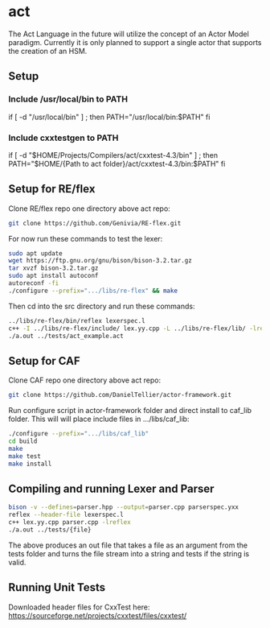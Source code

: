 # act
The Act Language in the future will utilize the concept of an Actor Model paradigm.
Currently it is only planned to support a single actor that supports the creation
of an HSM.

## Setup

### Include /usr/local/bin to PATH
if [ -d "/usr/local/bin" ] ; then
    PATH="/usr/local/bin:$PATH"
fi

### Include cxxtestgen to PATH
if [ -d "$HOME/Projects/Compilers/act/cxxtest-4.3/bin" ] ; then
        PATH="$HOME/{Path to act folder}/act/cxxtest-4.3/bin:$PATH"
fi


## Setup for RE/flex

Clone RE/flex repo one directory above act repo:
```sh
git clone https://github.com/Genivia/RE-flex.git
```

For now run these commands to test the lexer:
```sh
sudo apt update
wget https://ftp.gnu.org/gnu/bison/bison-3.2.tar.gz
tar xvzf bison-3.2.tar.gz
sudo apt install autoconf
autoreconf -fi
./configure --prefix=".../libs/re-flex" && make
```

Then cd into the src directory and run these commands:
```sh
../libs/re-flex/bin/reflex lexerspec.l
c++ -I ../libs/re-flex/include/ lex.yy.cpp -L ../libs/re-flex/lib/ -lreflex
./a.out ../tests/act_example.act
```

## Setup for CAF

Clone CAF repo one directory above act repo:
```sh
git clone https://github.com/DanielTellier/actor-framework.git
```

Run configure script in actor-framework folder and direct install to caf_lib folder.
This will will place include files in .../libs/caf_lib:
```sh
./configure --prefix=".../libs/caf_lib"
cd build
make
make test
make install
```

## Compiling and running Lexer and Parser

```sh
bison -v --defines=parser.hpp --output=parser.cpp parserspec.yxx
reflex --header-file lexerspec.l
c++ lex.yy.cpp parser.cpp -lreflex
./a.out ../tests/{file}
```

The above produces an out file that takes a file as an argument from the tests folder
and turns the file stream into a string and tests if the string is valid.

## Running Unit Tests

Downloaded header files for CxxTest here:
https://sourceforge.net/projects/cxxtest/files/cxxtest/